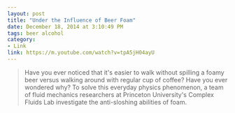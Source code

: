 ```yaml
---
layout: post
title: "Under the Influence of Beer Foam"
date: December 18, 2014 at 3:10:49 PM
tags: beer alcohol
category:
- Link
link: https://m.youtube.com/watch?v=tpA5jH04ayU
---
```


> Have you ever noticed that it's easier to walk without spilling a foamy beer versus walking around with regular cup of coffee? Have you ever wondered why? To solve this everyday physics phenomenon, a team of fluid mechanics researchers at Princeton University's Complex Fluids Lab investigate the anti-sloshing abilities of foam. 